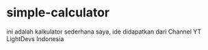 # simple-calculator
ini adalah kalkulator sederhana saya, ide didapatkan dari Channel YT LightDevs Indonesia
